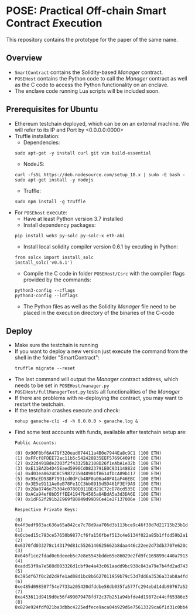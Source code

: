 # POSE: *P*ractical *O*ff-chain *S*mart Contract *E*xecution
This repository contains the prototype for the paper of the same name.

## Overview
- `SmartContract` contains the Solidity-based *Manager* contract.
- `POSEHost` contains the Python code to call the *Manager* contract as well as the C code to access the Python functionality on an enclave.
- The enclave code running Lua scripts will be included soon.

## Prerequisites for Ubuntu
- Ethereum testchain deployed, which can be on an external machine. We will refer to its IP and Port by <0.0.0.0:0000>
- Truffle installation:
	- Dependencies:  
    ```
	sudo apt-get -y install curl git vim build-essential
	```
	- NodeJS:  
	```
	curl -fsSL https://deb.nodesource.com/setup_18.x | sudo -E bash -
	sudo apt-get install -y nodejs
	```
	- Truffle:  
	```
	sudo npm install -g truffle
	```
- For `POSEhost` execute:
	- Have at least Python version 3.7 installed
	- Install dependency packages:  
	```
	pip install web3 py-solc py-solc-x eth-abi
	```
	- Install local solidity compiler version 0.6.1 by excuting in Python:
	```
	from solcx import install_solc
	install_solc('v0.6.1')
	```
	- Compile the C code in folder `POSEHost/Csrc` with the compiler flags provided by the commands:
	```
	python3-config --cflags
	python3-config --ldflags
	```
	- The Python files as well as the Solidity *Manager* file need to be placed in the execution directory of the binaries of the C-code

## Deploy
- Make sure the testchain is running
- If you want to deploy a new version just execute the command from the shell in the folder "SmartContract":
	```
	truffle migrate --reset
	```
- The last command will output the *Manager* contract address, which needs to be set in `POSEHost/manager.py`
- `POSEHost/fullManagerTest.py` tests all functionalities of the *Manager*
- If there are problems with re-deploying the contract, you may want to restart the testchain.
- If the testchain crashes execute and check:
	```
	nohup ganache-cli -d -h 0.0.0.0 > ganache.log &
	```
- Find some test accounts with funds, available after testchain setup are:
	```
	Public Accounts:

	(0) 0x90F8bf6A479f320ead074411a4B0e7944Ea8c9C1 (100 ETH)
	(1) 0xFFcf8FDEE72ac11b5c542428B35EEF5769C409f0 (100 ETH)
	(2) 0x22d491Bde2303f2f43325b2108D26f1eAbA1e32b (100 ETH)
	(3) 0xE11BA2b4D45Eaed5996Cd0823791E0C93114882d (100 ETH)
	(4) 0xd03ea8624C8C5987235048901fB614fDcA89b117 (100 ETH)
	(5) 0x95cED938F7991cd0dFcb48F0a06a40FA1aF46EBC (100 ETH)
	(6) 0x3E5e9111Ae8eB78Fe1CC3bb8915d5D461F3Ef9A9 (100 ETH)
	(7) 0x28a8746e75304c0780E011BEd21C72cD78cd535E (100 ETH)
	(8) 0xACa94ef8bD5ffEE41947b4585a84BdA5a3d3DA6E (100 ETH)
	(9) 0x1dF62f291b2E969fB0849d99D9Ce41e2F137006e (100 ETH)

	Respective Private Keys:

	(0) 0x4f3edf983ac636a65a842ce7c78d9aa706d3b113bce9c46f30d7d21715b23b1d
	(1) 0x6cbed15c793ce57650b9877cf6fa156fbef513c4e6134f022a85b1ffdd59b2a1
	(2) 0x6370fd033278c143179d81c5526140625662b8daa446c22ee2d73db3707e620c
	(3) 0x646f1ce2fdad0e6deeeb5c7e8e5543bdde65e86029e2fd9fc169899c440a7913
	(4) 0xadd53f9a7e588d003326d1cbf9e4a43c061aadd9bc938c843a79e7b4fd2ad743
	(5) 0x395df67f0c2d2d9fe1ad08d1bc8b6627011959b79c53d7dd6a3536a33ab8a4fd
	(6) 0xe485d098507f54e7733a205420dfddbe58db035fa577fc294ebd14db90767a52
	(7) 0xa453611d9419d0e56f499079478fd72c37b251a94bfde4d19872c44cf65386e3
	(8) 0x829e924fdf021ba3dbbc4225edfece9aca04b929d6e75613329ca6f1d31c0bb4
	```
